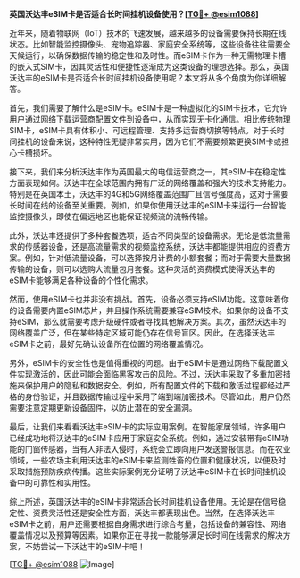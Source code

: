 **英国沃达丰eSIM卡是否适合长时间挂机设备使用？[[TG💪+ @esim1088](https://t.me/s/esim1088)]**

近年来，随着物联网（IoT）技术的飞速发展，越来越多的设备需要保持长期在线状态。比如智能监控摄像头、宠物追踪器、家庭安全系统等，这些设备往往需要全天候运行，以确保数据传输的稳定性和及时性。而eSIM卡作为一种无需物理卡槽的嵌入式SIM卡，因其灵活性和便捷性逐渐成为这类设备的理想选择。那么，英国沃达丰的eSIM卡是否适合长时间挂机设备使用呢？本文将从多个角度为你详细解答。

首先，我们需要了解什么是eSIM卡。eSIM卡是一种虚拟化的SIM卡技术，它允许用户通过网络下载运营商配置文件到设备中，从而实现无卡化通信。相比传统物理SIM卡，eSIM卡具有体积小、可远程管理、支持多运营商切换等特点。对于长时间挂机的设备来说，这种特性无疑非常实用，因为它们不需要频繁更换SIM卡或担心卡槽损坏。

接下来，我们来分析沃达丰作为英国最大的电信运营商之一，其eSIM卡在稳定性方面表现如何。沃达丰在全球范围内拥有广泛的网络覆盖和强大的技术支持能力。特别是在英国本土，沃达丰的4G和5G网络覆盖范围广且信号强度高，这对于需要长时间在线的设备至关重要。例如，如果你使用沃达丰的eSIM卡来运行一台智能监控摄像头，即使在偏远地区也能保证视频流的流畅传输。

此外，沃达丰还提供了多种套餐选项，适合不同类型的设备需求。无论是低流量需求的传感器设备，还是高流量需求的视频监控系统，沃达丰都能提供相应的资费方案。例如，针对低流量设备，可以选择按月计费的小额套餐；而对于需要大量数据传输的设备，则可以选购大流量包月套餐。这种灵活的资费模式使得沃达丰的eSIM卡能够满足各种设备的个性化需求。

然而，使用eSIM卡也并非没有挑战。首先，设备必须支持eSIM功能。这意味着你的设备需要内置eSIM芯片，并且操作系统需要兼容eSIM技术。如果你的设备不支持eSIM，那么就需要考虑升级硬件或者寻找其他解决方案。其次，虽然沃达丰的网络覆盖广泛，但在某些特定区域可能仍存在信号盲区。因此，在选择沃达丰eSIM卡之前，最好先确认设备所在位置的网络覆盖情况。

另外，eSIM卡的安全性也是值得重视的问题。由于eSIM卡是通过网络下载配置文件实现激活的，因此可能会面临黑客攻击的风险。不过，沃达丰采取了多重加密措施来保护用户的隐私和数据安全。例如，所有配置文件的下载和激活过程都经过严格的身份验证，并且数据传输过程中采用了端到端加密技术。尽管如此，用户仍然需要注意定期更新设备固件，以防止潜在的安全漏洞。

最后，让我们来看看沃达丰eSIM卡的实际应用案例。在智能家居领域，许多用户已经成功地将沃达丰的eSIM卡应用于家庭安全系统。例如，通过安装带有eSIM功能的门窗传感器，当有人非法入侵时，系统会立即向用户发送警报信息。而在农业领域，一些农场主利用沃达丰的eSIM卡来监测牲畜的位置和健康状况，以便及时采取措施预防疾病传播。这些实际案例充分证明了沃达丰eSIM卡在长时间挂机设备中的可靠性和实用性。

综上所述，英国沃达丰的eSIM卡非常适合长时间挂机设备使用。无论是在信号稳定性、资费灵活性还是安全性方面，沃达丰都表现出色。当然，在选择沃达丰eSIM卡之前，用户还需要根据自身需求进行综合考量，包括设备的兼容性、网络覆盖情况以及预算等因素。如果你正在寻找一款能够满足长时间在线需求的解决方案，不妨尝试一下沃达丰的eSIM卡吧！

[[TG💪+ @esim1088](https://t.me/s/esim1088) ![Image](https://i.postimg.cc/4NQfJmqS/Snipaste-2025-05-13-00-14-12.png)]